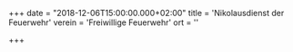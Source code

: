 +++
date = "2018-12-06T15:00:00.000+02:00"
title = 'Nikolausdienst der Feuerwehr'
verein = 'Freiwillige Feuerwehr'
ort = ''

+++

      